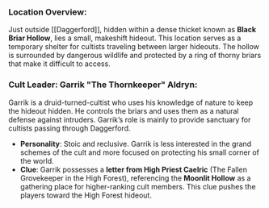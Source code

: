 
### **Location Overview**:

Just outside [[Daggerford]], hidden within a dense thicket known as **Black Briar Hollow**, lies a small, makeshift hideout. This location serves as a temporary shelter for cultists traveling between larger hideouts. The hollow is surrounded by dangerous wildlife and protected by a ring of thorny briars that make it difficult to access.

### **Cult Leader: Garrik "The Thornkeeper" Aldryn**:

Garrik is a druid-turned-cultist who uses his knowledge of nature to keep the hideout hidden. He controls the briars and uses them as a natural defense against intruders. Garrik’s role is mainly to provide sanctuary for cultists passing through Daggerford.

- **Personality**: Stoic and reclusive. Garrik is less interested in the grand schemes of the cult and more focused on protecting his small corner of the world.
- **Clue**: Garrik possesses a **letter from High Priest Caelric** (The Fallen Grovekeeper in the High Forest), referencing the **Moonlit Hollow** as a gathering place for higher-ranking cult members. This clue pushes the players toward the High Forest hideout.